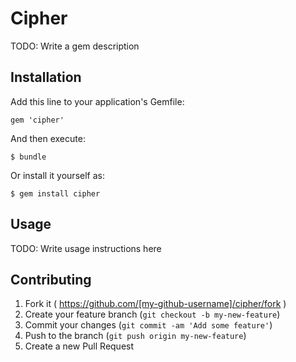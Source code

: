 # Cipher

TODO: Write a gem description

## Installation

Add this line to your application's Gemfile:

    gem 'cipher'

And then execute:

    $ bundle

Or install it yourself as:

    $ gem install cipher

## Usage

TODO: Write usage instructions here

## Contributing

1. Fork it ( https://github.com/[my-github-username]/cipher/fork )
2. Create your feature branch (`git checkout -b my-new-feature`)
3. Commit your changes (`git commit -am 'Add some feature'`)
4. Push to the branch (`git push origin my-new-feature`)
5. Create a new Pull Request
